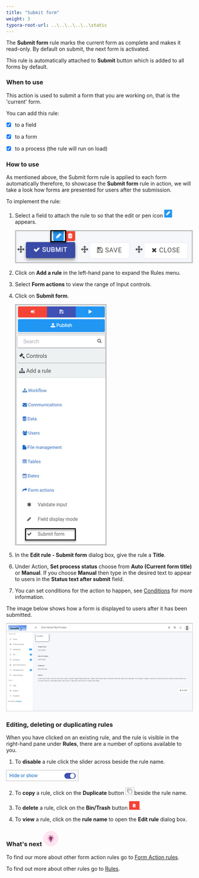 ```yaml
---
title: "Submit form"
weight: 3
typora-root-url: ..\..\..\..\..\static
---
```


The **Submit form** rule marks the current form as complete and makes it read-only. By default on submit, the next form is activated. 	

 This rule is automatically attached to **Submit** button which is added to all forms by default. 

### When to use

This action is used to submit a form that you are working on, that is the 'current' form. 	

You can add this rule:

- [x] to a field
- [x] to a form
- [x] to a process (the rule will run on load)



### How to use

As mentioned above, the Submit form rule is applied to each form automatically therefore, to showcase the **Submit form** rule in action, we will take a look how forms are presented for users after the submission.

To implement the rule:

1. Select a field to attach the rule to so that the edit or pen icon ![Pen icon](/images/penicon.png) appears. 

   ![Field selection](/images/examples-submit-form-select.jpg)

2. Click on **Add a rule** in the left-hand pane to expand the Rules menu.

3. Select **Form actions** to view the range of Input controls.

4. Click on **Submit form**. 

   ![Validate input selection](/images/add-rule-menu-submit-form.jpg)

5. In the **Edit rule - Submit form** dialog box, give the rule a **Title**.

6. Under Action, **Set process status** choose from **Auto (Current form title)** or **Manual**. If you choose **Manual** then type in the desired text to appear to users in the **Status text after submit** field.

7. You can set conditions for the action to happen, see [Conditions](https://docs.kianda.com/docs/platform/rules/general/add-conditions/) for more information.

The image below shows how a form is displayed to users after it has been submitted.

![Submit form read only](/images/examples-submit-form-read-only.jpg)

### Editing, deleting or duplicating rules

When you have clicked on an existing rule, and the rule is visible in the right-hand pane under **Rules**, there are a number of options available to you.

1. To **disable** a rule click the slider across beside the rule name. 

![Disable a rule](/images/disable-rule.jpg)

2. To **copy** a rule, click on the **Duplicate** button ![Duplicate button](/images/duplicate-button.jpg)beside the rule name. 

3. To **delete** a rule, click on the **Bin/Trash** button ![Bin/Trash button](/images/bin.png).

4. To **view** a rule, click on the **rule name** to open the **Edit rule** dialog box.



### What's next ![Idea icon](/images/18.png) 

To find our more about other form action rules go to [Form Action rules](/docs/platform/rules/form-actions/).

To find out more about other rules go to [Rules](/docs/platform/rules/).
